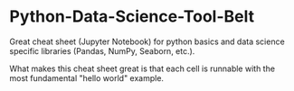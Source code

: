 # Python-Data-Science-Tool-Belt
Great cheat sheet (Jupyter Notebook) for python basics and data science specific libraries (Pandas, NumPy, Seaborn, etc.).

What makes this cheat sheet great is that each cell is runnable with the most fundamental "hello world" example.

